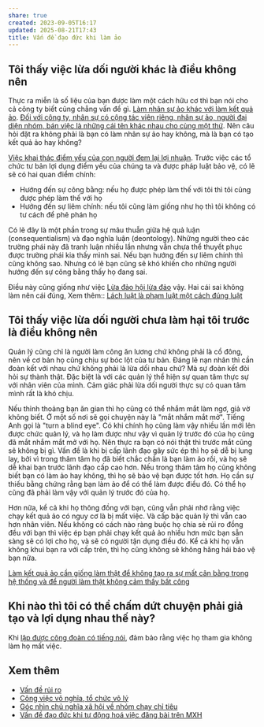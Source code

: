 ```yaml
---
share: true
created: 2023-09-05T16:17
updated: 2025-08-21T17:43
title: Vấn đề đạo đức khi làm ảo
---
```

## Tôi thấy việc lừa dối người khác là điều không nên
Thực ra miễn là số liệu của bạn được làm một cách hữu cơ thì bạn nói cho cả công ty biết cũng chẳng vấn đề gì. [Làm nhân sự ảo khác với làm kết quả ảo](../../../../%E2%9A%A1Hi%E1%BB%83u%20bi%E1%BA%BFt%20s%C3%A2u/Ki%E1%BA%BFm%20ti%E1%BB%81n/L%C3%A0m%20thu%C3%AA/L%C3%A0m%20k%E1%BA%BFt%20qu%E1%BA%A3%20%E1%BA%A3o/L%C3%A0m%20nh%C3%A2n%20s%E1%BB%B1%20%E1%BA%A3o%20kh%C3%A1c%20v%E1%BB%9Bi%20l%C3%A0m%20k%E1%BA%BFt%20qu%E1%BA%A3%20%E1%BA%A3o.md). [Đối với công ty, nhân sự có cộng tác viên riêng, nhân sự ảo, người đại diện nhóm, bán việc là những cái tên khác nhau cho cùng một thứ](../../../../%E2%9A%A1Hi%E1%BB%83u%20bi%E1%BA%BFt%20s%C3%A2u/M%C3%B4%20h%C3%ACnh%20nh%C3%A2n%20s%E1%BB%B1/%C4%90%E1%BB%91i%20v%E1%BB%9Bi%20c%C3%B4ng%20ty,%20nh%C3%A2n%20s%E1%BB%B1%20c%C3%B3%20c%E1%BB%99ng%20t%C3%A1c%20vi%C3%AAn%20ri%C3%AAng,%20nh%C3%A2n%20s%E1%BB%B1%20%E1%BA%A3o,%20ng%C6%B0%E1%BB%9Di%20%C4%91%E1%BA%A1i%20di%E1%BB%87n%20nh%C3%B3m,%20b%C3%A1n%20vi%E1%BB%87c%20l%C3%A0%20nh%E1%BB%AFng%20c%C3%A1i%20t%C3%AAn%20kh%C3%A1c%20nhau%20cho%20c%C3%B9ng%20m%E1%BB%99t%20th%E1%BB%A9.md). Nên câu hỏi đặt ra không phải là bạn có làm nhân sự ảo hay không, mà là bạn có tạo kết quả ảo hay không? 

[Việc khai thác điểm yếu của con người đem lại lợi nhuận](../../../../%E2%9A%A1Hi%E1%BB%83u%20bi%E1%BA%BFt%20s%C3%A2u/%C4%90%E1%BA%A1o%20%C4%91%E1%BB%A9c,%20ph%C3%A1p%20lu%E1%BA%ADt.%20Kinh%20t%E1%BA%BF%20ch%C3%ADnh%20tr%E1%BB%8B/Ch%E1%BB%A7%20ngh%C4%A9a%20t%C6%B0%20b%E1%BA%A3n,%20t%C3%A2n%20t%E1%BB%B1%20do/Vi%E1%BB%87c%20khai%20th%C3%A1c%20%C4%91i%E1%BB%83m%20y%E1%BA%BFu%20c%E1%BB%A7a%20con%20ng%C6%B0%E1%BB%9Di%20%C4%91em%20l%E1%BA%A1i%20l%E1%BB%A3i%20nhu%E1%BA%ADn.md). Trước việc các tổ chức tư bản lợi dụng điểm yếu của chúng ta và được pháp luật bảo vệ, có lẽ sẽ có hai quan điểm chính:
- Hướng đến sự công bằng: nếu họ được phép làm thế với tôi thì tôi cũng được phép làm thế với họ
- Hướng đến sự liêm chính: nếu tôi cũng làm giống như họ thì tôi không có tư cách để phê phán họ

Có lẽ đây là một phần trong sự mâu thuẫn giữa hệ quả luận (consequentialism) và đạo nghĩa luận (deontology). Những người theo các trường phái này đã tranh luận nhiều lần nhưng vẫn chưa thể thuyết phục được trường phái kia thấy mình sai. Nếu bạn hướng đến sự liêm chính thì cũng không sao. Nhưng có lẽ bạn cũng sẽ khó khiến cho những người hướng đến sự công bằng thấy họ đang sai.

Điều này cũng giống như việc [Lừa đảo hội lừa đảo](../../../../%F0%9F%93%9CT%C3%A0i%20nguy%C3%AAn/%C3%9D%20t%C6%B0%E1%BB%9Fng%20ki%E1%BA%BFm%20ti%E1%BB%81n/%C3%9D%20t%C6%B0%E1%BB%9Fng/C%C3%B4ng%20vi%E1%BB%87c%20th%E1%BB%9Di%20v%E1%BB%A5,%20c%E1%BB%99ng%20t%C3%A1c%20vi%C3%AAn/L%E1%BB%ABa%20%C4%91%E1%BA%A3o%20h%E1%BB%99i%20l%E1%BB%ABa%20%C4%91%E1%BA%A3o.md) vậy. Hai cái sai không làm nên cái đúng, 
Xem thêm:: [Lách luật là phạm luật một cách đúng luật](../../../../%E2%9A%A1Hi%E1%BB%83u%20bi%E1%BA%BFt%20s%C3%A2u/%C4%90%E1%BA%A1o%20%C4%91%E1%BB%A9c,%20ph%C3%A1p%20lu%E1%BA%ADt.%20Kinh%20t%E1%BA%BF%20ch%C3%ADnh%20tr%E1%BB%8B/Lu%E1%BA%ADt,%20nh%C3%A0%20n%C6%B0%E1%BB%9Bc/L%C3%A1ch%20lu%E1%BA%ADt%20l%C3%A0%20ph%E1%BA%A1m%20lu%E1%BA%ADt%20m%E1%BB%99t%20c%C3%A1ch%20%C4%91%C3%BAng%20lu%E1%BA%ADt.md)

## Tôi thấy việc lừa dối người chưa làm hại tôi trước là điều không nên
Quản lý cũng chỉ là người làm công ăn lương chứ không phải là cổ đông, nên về cơ bản họ cũng chịu sự bóc lột của tư bản. Đáng lẽ nạn nhân thì cần đoàn kết với nhau chứ không phải là lừa dối nhau chứ? Mà sự đoàn kết đòi hỏi sự thành thật. Đặc biệt là với các quản lý thể hiện sự quan tâm thực sự với nhân viên của mình. Cảm giác phải lừa dối người thực sự có quan tâm mình rất là khó chịu.

Nếu thỉnh thoảng bạn ăn gian thì họ cũng có thể nhắm mắt làm ngơ, giả vờ không biết. Ở một số nơi sẽ gọi chuyện này là "mắt nhắm mắt mở". Tiếng Anh gọi là "turn a blind eye". Có khi chính họ cũng làm vậy nhiều lần mới lên được chức quản lý, và họ làm được như vậy vì quản lý trước đó của họ cũng đã mắt nhắm mắt mở với họ. Nên thực ra bạn có nói thật thì trước mắt cũng sẽ không bị gì. Vấn đề là khi bị cấp lãnh đạo gây sức ép thì họ sẽ dễ bị lung lay, bởi vì trong thâm tâm họ đã biết chắc chắn là bạn làm ảo rồi, và họ sẽ dễ khai bạn trước lãnh đạo cấp cao hơn. Nếu trong thâm tâm họ cũng không biết bạn có làm ảo hay không, thì họ sẽ bảo vệ bạn được tốt hơn. Họ cần sự thiếu bằng chứng rằng bạn làm ảo để có thể làm được điều đó. Có thể họ cũng đã phải làm vậy với quản lý trước đó của họ. 

Hơn nữa, kể cả khi họ thông đồng với bạn, cũng vẫn phải nhớ rằng việc chạy kết quả ảo có nguy cơ là bị mất việc. Và cấp bậc quản lý thì vẫn cao hơn nhân viên. Nếu không có cách nào ràng buộc họ chia sẻ rủi ro đồng đều với bạn thì việc ép bạn phải chạy kết quả ảo nhiều hơn mức bạn sẵn sàng sẽ có lợi cho họ, và sẽ có người tận dụng điều đó. Kể cả khi họ vẫn không khui bạn ra với cấp trên, thì họ cũng không sẽ không hăng hái bảo vệ bạn nữa.

[Làm kết quả ảo cần giống làm thật để không tạo ra sự mất cân bằng trong hệ thống và để người làm thật không cảm thấy bất công](../../../../%E2%9A%A1Hi%E1%BB%83u%20bi%E1%BA%BFt%20s%C3%A2u/Ki%E1%BA%BFm%20ti%E1%BB%81n/L%C3%A0m%20thu%C3%AA/L%C3%A0m%20k%E1%BA%BFt%20qu%E1%BA%A3%20%E1%BA%A3o/L%C3%A0m%20k%E1%BA%BFt%20qu%E1%BA%A3%20%E1%BA%A3o%20c%E1%BA%A7n%20gi%E1%BB%91ng%20l%C3%A0m%20th%E1%BA%ADt%20%C4%91%E1%BB%83%20kh%C3%B4ng%20t%E1%BA%A1o%20ra%20s%E1%BB%B1%20m%E1%BA%A5t%20c%C3%A2n%20b%E1%BA%B1ng%20trong%20h%E1%BB%87%20th%E1%BB%91ng%20v%C3%A0%20%C4%91%E1%BB%83%20ng%C6%B0%E1%BB%9Di%20l%C3%A0m%20th%E1%BA%ADt%20kh%C3%B4ng%20c%E1%BA%A3m%20th%E1%BA%A5y%20b%E1%BA%A5t%20c%C3%B4ng.md)

## Khi nào thì tôi có thể chấm dứt chuyện phải giả tạo và lợi dụng nhau thế này? 
Khi [lập được công đoàn có tiếng nói](../../../%C4%90%E1%BB%91i%20tho%E1%BA%A1i%20v%E1%BB%9Bi%20t%C6%B0%20b%E1%BA%A3n/X%C3%A2y%20d%E1%BB%B1ng%20c%C3%B4ng%20%C4%91o%C3%A0n.md), đảm bảo rằng việc họ tham gia không làm họ mất việc. 

## Xem thêm
- [Vấn đề rủi ro](./V%E1%BA%A5n%20%C4%91%E1%BB%81%20r%E1%BB%A7i%20ro.md)
- [Công việc vô nghĩa, tổ chức vô lý](../../../../%E2%9A%A1Hi%E1%BB%83u%20bi%E1%BA%BFt%20s%C3%A2u/%C4%90%E1%BA%A1o%20%C4%91%E1%BB%A9c,%20ph%C3%A1p%20lu%E1%BA%ADt.%20Kinh%20t%E1%BA%BF%20ch%C3%ADnh%20tr%E1%BB%8B/Ch%E1%BB%A7%20ngh%C4%A9a%20t%C6%B0%20b%E1%BA%A3n,%20t%C3%A2n%20t%E1%BB%B1%20do/C%C3%B4ng%20vi%E1%BB%87c%20v%C3%B4%20ngh%C4%A9a,%20t%E1%BB%95%20ch%E1%BB%A9c%20v%C3%B4%20l%C3%BD.md)
- [Góc nhìn chủ nghĩa xã hội về nhóm chạy chỉ tiêu](../../../%C4%90%E1%BB%91i%20tho%E1%BA%A1i%20v%E1%BB%9Bi%20t%C6%B0%20b%E1%BA%A3n/G%C3%B3c%20nh%C3%ACn%20ch%E1%BB%A7%20ngh%C4%A9a%20x%C3%A3%20h%E1%BB%99i%20v%E1%BB%81%20nh%C3%B3m%20ch%E1%BA%A1y%20ch%E1%BB%89%20ti%C3%AAu.md)
- [Vấn đề đạo đức khi tự động hoá việc đăng bài trên MXH](../../../T%E1%BB%B1%20%C4%91%E1%BB%99ng%20ho%C3%A1/V%E1%BA%A5n%20%C4%91%E1%BB%81%20%C4%91%E1%BA%A1o%20%C4%91%E1%BB%A9c%20khi%20t%E1%BB%B1%20%C4%91%E1%BB%99ng%20ho%C3%A1%20vi%E1%BB%87c%20%C4%91%C4%83ng%20b%C3%A0i%20tr%C3%AAn%20MXH.md)
